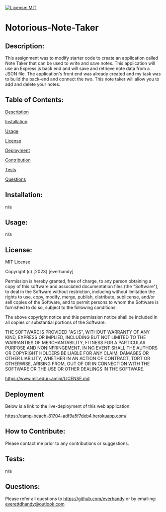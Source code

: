 [![License: MIT](https://img.shields.io/badge/License-MIT-yellow.svg)](https://opensource.org/licenses/MIT)
      
# Notorious-Note-Taker
      
## Description:
      
This assignment was to modify starter code to create an application called Note Taker that can be used to write and save notes. This application will use an Express.js back end and will save and retrieve note data from a JSON file. The application's front end was already created and my task was to build the back-end and connect the two.  This note taker will allow you to add and delete your notes.
  
## Table of Contents:
  
[Description](#description)

[Installation](#installation)

[Usage](#usage)

[License](#license)

[Deployment](#deployment)

[Contribution](#contribution)

[Tests](#tests)

[Questions](#questions)
  
## Installation:
  
n/a
  
## Usage:
  
n/a
  
## License:
  
MIT License
    
Copyright (c) [2023] [everhandy]
                
Permission is hereby granted, free of charge, to any person obtaining a copy of this software and associated documentation files (the "Software"), to deal in the Software without restriction, including without limitation the rights to use, copy, modify, merge, publish, distribute, sublicense, and/or sell copies of the Software, and to permit persons to whom the Software is furnished to do so, subject to the following conditions:
                
The above copyright notice and this permission notice shall be included in all copies or substantial portions of the Software.
                
THE SOFTWARE IS PROVIDED "AS IS", WITHOUT WARRANTY OF ANY KIND, EXPRESS OR IMPLIED, INCLUDING BUT NOT LIMITED TO THE WARRANTIES OF MERCHANTABILITY, FITNESS FOR A PARTICULAR PURPOSE AND NONINFRINGEMENT. IN NO EVENT SHALL THE AUTHORS OR COPYRIGHT HOLDERS BE LIABLE FOR ANY CLAIM, DAMAGES OR OTHER LIABILITY, WHETHER IN AN ACTION OF CONTRACT, TORT OR OTHERWISE, ARISING FROM, OUT OF OR IN CONNECTION WITH THE SOFTWARE OR THE USE OR OTHER DEALINGS IN THE SOFTWARE.

https://www.mit.edu/~amini/LICENSE.md

## Deployment

Below is a link to the live-deployment of this web application:

https://damp-beach-81704-adf9a5f7deb4.herokuapp.com/
  
## How to Contribute:
  
Please contact me prior to any contributions or suggestions.
  
## Tests:
  
n/a
  
## Questions:

Please refer all questions to https://github.com/everhandy or by emailing: everettdhandy@outlook.com